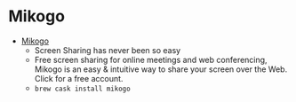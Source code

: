 # Mikogo
- [Mikogo](https://www.mikogo.com/)
  -  Screen Sharing has never been so easy
  - Free screen sharing for online meetings and web conferencing, Mikogo is an easy & intuitive way to share your screen over the Web. Click for a free account.
  - `brew cask install mikogo`

